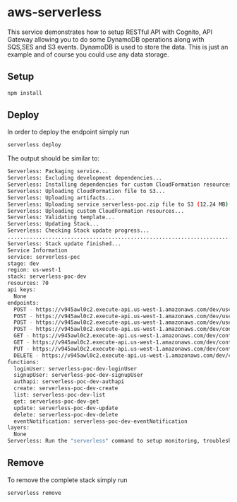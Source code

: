 # aws-serverless
This service demonstrates how to setup RESTful API with Cognito, API Gateway allowing you to do some DynamoDB operations along with SQS,SES and S3 events. DynamoDB is used to store the data. This is just an example and of course you could use any data storage.

## Setup

```bash
npm install
```

## Deploy

In order to deploy the endpoint simply run

```bash
serverless deploy
```

The output should be similar to:
```bash
Serverless: Packaging service...
Serverless: Excluding development dependencies...
Serverless: Installing dependencies for custom CloudFormation resources...
Serverless: Uploading CloudFormation file to S3...
Serverless: Uploading artifacts...
Serverless: Uploading service serverless-poc.zip file to S3 (12.24 MB)...
Serverless: Uploading custom CloudFormation resources...
Serverless: Validating template...
Serverless: Updating Stack...
Serverless: Checking Stack update progress...
........................................................................
Serverless: Stack update finished...
Service Information
service: serverless-poc
stage: dev
region: us-west-1
stack: serverless-poc-dev
resources: 70
api keys:
  None
endpoints:
  POST - https://v945awl0c2.execute-api.us-west-1.amazonaws.com/dev/user/login
  POST - https://v945awl0c2.execute-api.us-west-1.amazonaws.com/dev/user/signup
  POST - https://v945awl0c2.execute-api.us-west-1.amazonaws.com/dev/user/private
  POST - https://v945awl0c2.execute-api.us-west-1.amazonaws.com/dev/controller
  GET - https://v945awl0c2.execute-api.us-west-1.amazonaws.com/dev/controller
  GET - https://v945awl0c2.execute-api.us-west-1.amazonaws.com/dev/controller/{id}
  PUT - https://v945awl0c2.execute-api.us-west-1.amazonaws.com/dev/controller/{id}
  DELETE - https://v945awl0c2.execute-api.us-west-1.amazonaws.com/dev/controller/{id}
functions:
  loginUser: serverless-poc-dev-loginUser
  signupUser: serverless-poc-dev-signupUser
  authapi: serverless-poc-dev-authapi
  create: serverless-poc-dev-create
  list: serverless-poc-dev-list
  get: serverless-poc-dev-get
  update: serverless-poc-dev-update
  delete: serverless-poc-dev-delete
  eventNotification: serverless-poc-dev-eventNotification
layers:
  None
Serverless: Run the "serverless" command to setup monitoring, troubleshooting and testing.

```

## Remove
To remove the complete stack simply run

```bash
serverless remove
```
